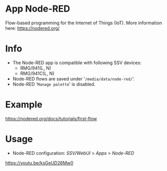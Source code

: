 # App Node-RED

Flow-based programming for the Internet of Things (IoT). 
More information here: https://nodered.org/

# Info
- The Node-RED app is compatible with following SSV devices:
  - RMG/941(L, N)
  - RMG/941C(L, N)
- Node-RED flows are saved under '`/media/data/node-red/`'.
- Node-RED '`Manage palette`' is disabled. 

# Example
https://nodered.org/docs/tutorials/first-flow

# Usage
- Node-RED configuration: *SSV/WebUI* > *Apps* > *Node-RED*

https://youtu.be/ksGeUD26Mw0
